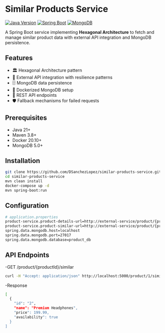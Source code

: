 # Similar Products Service

[![Java Version](https://img.shields.io/badge/Java-21%2B-blue)](https://adoptium.net/)
[![Spring Boot](https://img.shields.io/badge/Spring_Boot-3.1%2B-brightgreen)](https://spring.io/projects/spring-boot)
[![MongoDB](https://img.shields.io/badge/MongoDB-5.0%2B-green)](https://www.mongodb.com/)

A Spring Boot service implementing **Hexagonal Architecture** to fetch and manage similar product data with external API integration and MongoDB persistence.

## Features
- 🏛️ Hexagonal Architecture pattern
- 🔄 External API integration with resilience patterns
- 🗄️ MongoDB data persistence
- 🐳 Dockerized MongoDB setup
- 📡 REST API endpoints
- 🛡️ Fallback mechanisms for failed requests

## Prerequisites
- Java 21+
- Maven 3.8+
- Docker 20.10+
- MongoDB 5.0+

## Installation
```bash
git clone https://github.com/DSanchezLopez/similar-products-service.git
cd similar-products-service
mvn clean install
docker-compose up -d
mvn spring-boot:run
````
## Configuration
```bash
# application.properties
product-service.product-details-url=http://external-service/product/{productId}
product-service.product-similar-url=http://external-service/product/{productId}/similarids
spring.data.mongodb.host=localhost
spring.data.mongodb.port=27017
spring.data.mongodb.database=product_db
````
## API Endpoints
-GET /product/{productId}/similar
```bash
curl -H "Accept: application/json" http://localhost:5000/product/1/similar
````
-Response
```bash
[
  {
    "id": "2",
    "name": "Premium Headphones",
    "price": 199.99,
    "availability": true
  }
]
````

